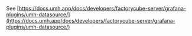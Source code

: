 See [https://docs.umh.app/docs/developers/factorycube-server/grafana-plugins/umh-datasource/](https://docs.umh.app/docs/developers/factorycube-server/grafana-plugins/umh-datasource/)